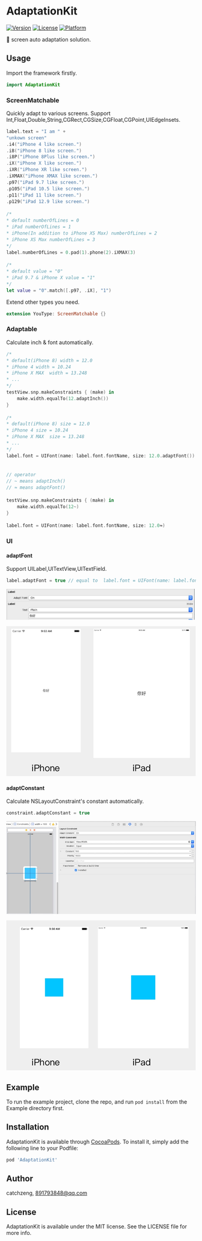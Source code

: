 # AdaptationKit

[![Version](https://img.shields.io/cocoapods/v/AdaptationKit.svg?style=flat)](https://cocoapods.org/pods/AdaptationKit)
[![License](https://img.shields.io/cocoapods/l/AdaptationKit.svg?style=flat)](https://cocoapods.org/pods/AdaptationKit)
[![Platform](https://img.shields.io/cocoapods/p/AdaptationKit.svg?style=flat)](https://cocoapods.org/pods/AdaptationKit)

📱 screen auto adaptation solution.


## Usage

Import the framework firstly.

```swift
import AdaptationKit
```

### ScreenMatchable

Quickly adapt to various screens. Support Int,Float,Double,String,CGRect,CGSize,CGFloat,CGPoint,UIEdgeInsets.

```swift
label.text = "I am " +
"unkown screen"
.i4("iPhone 4 like screen.")
.i8("iPhone 8 like screen.")
.i8P("iPhone 8Plus like screen.")
.iX("iPhone X like screen.")
.iXR("iPhone XR like screen.")
.iXMAX("iPhone XMAX like screen.")
.p97("iPad 9.7 like screen.")
.p105("iPad 10.5 like screen.")
.p11("iPad 11 like screen.")
.p129("iPad 12.9 like screen.")

/*
* default numberOfLines = 0
* iPad numberOfLines = 1
* iPhone(In addition to iPhone XS Max) numberOfLines = 2
* iPhone XS Max numberOfLines = 3
*/
label.numberOfLines = 0.pad(1).phone(2).iXMAX(3)

/*
* default value = "0"
* iPad 9.7 & iPhone X value = "1"
*/
let value = "0".match([.p97, .iX], "1")
```

Extend other types you need.

```swift
extension YouType: ScreenMatchable {}
```

### Adaptable

Calculate inch & font  automatically.

```swift
/*
* default(iPhone 8) width = 12.0
* iPhone 4 width = 10.24
* iPhone X MAX  width = 13.248
* ...
*/
testView.snp.makeConstraints { (make) in
    make.width.equalTo(12.adaptInch())
}

/*
* default(iPhone 8) size = 12.0
* iPhone 4 size = 10.24
* iPhone X MAX  size = 13.248
* ...
*/
label.font = UIFont(name: label.font.fontName, size: 12.0.adaptFont())


// operator
// ~ means adaptInch()
// ≈ means adaptFont()

testView.snp.makeConstraints { (make) in
    make.width.equalTo(12~)
}

label.font = UIFont(name: label.font.fontName, size: 12.0≈) 
```

### UI

#### adaptFont

Support  UILabel,UITextView,UITextField.

```swift
label.adaptFont = true // equal to  label.font = UIFont(name: label.font.fontName, size: font.pointSize.adaptFont())
```
![IBInspectable](https://raw.githubusercontent.com/CatchZeng/AdaptationKit/master/images/adaptFont.jpg)

![Effect](https://raw.githubusercontent.com/CatchZeng/AdaptationKit/master/images/adaptFontEffect.jpg)

#### adaptConstant

Calculate NSLayoutConstraint's constant automatically.

```swift
constraint.adaptConstant = true
```
![IBInspectable](https://raw.githubusercontent.com/CatchZeng/AdaptationKit/master/images/adaptConstant.jpg)

![Effect](https://raw.githubusercontent.com/CatchZeng/AdaptationKit/master/images/adaptConstantEffect.jpg)

## Example

To run the example project, clone the repo, and run `pod install` from the Example directory first.


## Installation

AdaptationKit is available through [CocoaPods](https://cocoapods.org). To install
it, simply add the following line to your Podfile:

```ruby
pod 'AdaptationKit'
```

## Author

catchzeng, 891793848@qq.com

## License

AdaptationKit is available under the MIT license. See the LICENSE file for more info.

